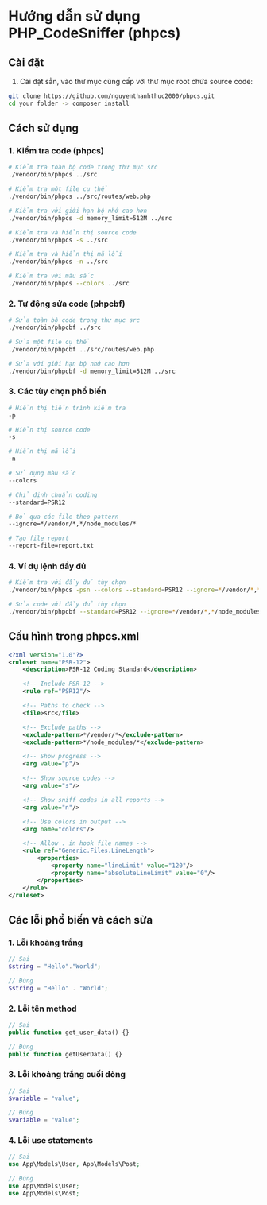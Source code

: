 # Hướng dẫn sử dụng PHP_CodeSniffer (phpcs)

## Cài đặt
1. Cài đặt sẳn, vào thư mục cùng cấp với thư mục root chứa source code:
```bash
git clone https://github.com/nguyenthanhthuc2000/phpcs.git
cd your folder -> composer install
```

## Cách sử dụng

### 1. Kiểm tra code (phpcs)
```bash
# Kiểm tra toàn bộ code trong thư mục src
./vendor/bin/phpcs ../src

# Kiểm tra một file cụ thể
./vendor/bin/phpcs ../src/routes/web.php

# Kiểm tra với giới hạn bộ nhớ cao hơn
./vendor/bin/phpcs -d memory_limit=512M ../src

# Kiểm tra và hiển thị source code
./vendor/bin/phpcs -s ../src

# Kiểm tra và hiển thị mã lỗi
./vendor/bin/phpcs -n ../src

# Kiểm tra với màu sắc
./vendor/bin/phpcs --colors ../src
```

### 2. Tự động sửa code (phpcbf)
```bash
# Sửa toàn bộ code trong thư mục src
./vendor/bin/phpcbf ../src

# Sửa một file cụ thể
./vendor/bin/phpcbf ../src/routes/web.php

# Sửa với giới hạn bộ nhớ cao hơn
./vendor/bin/phpcbf -d memory_limit=512M ../src
```

### 3. Các tùy chọn phổ biến
```bash
# Hiển thị tiến trình kiểm tra
-p

# Hiển thị source code
-s

# Hiển thị mã lỗi
-n

# Sử dụng màu sắc
--colors

# Chỉ định chuẩn coding
--standard=PSR12

# Bỏ qua các file theo pattern
--ignore=*/vendor/*,*/node_modules/*

# Tạo file report
--report-file=report.txt
```

### 4. Ví dụ lệnh đầy đủ
```bash
# Kiểm tra với đầy đủ tùy chọn
./vendor/bin/phpcs -psn --colors --standard=PSR12 --ignore=*/vendor/*,*/node_modules/* ../src

# Sửa code với đầy đủ tùy chọn
./vendor/bin/phpcbf --standard=PSR12 --ignore=*/vendor/*,*/node_modules/* ../src
```

## Cấu hình trong phpcs.xml
```xml
<?xml version="1.0"?>
<ruleset name="PSR-12">
    <description>PSR-12 Coding Standard</description>

    <!-- Include PSR-12 -->
    <rule ref="PSR12"/>

    <!-- Paths to check -->
    <file>src</file>

    <!-- Exclude paths -->
    <exclude-pattern>*/vendor/*</exclude-pattern>
    <exclude-pattern>*/node_modules/*</exclude-pattern>

    <!-- Show progress -->
    <arg value="p"/>

    <!-- Show source codes -->
    <arg value="s"/>

    <!-- Show sniff codes in all reports -->
    <arg value="n"/>

    <!-- Use colors in output -->
    <arg name="colors"/>

    <!-- Allow . in hook file names -->
    <rule ref="Generic.Files.LineLength">
        <properties>
            <property name="lineLimit" value="120"/>
            <property name="absoluteLineLimit" value="0"/>
        </properties>
    </rule>
</ruleset>
```

## Các lỗi phổ biến và cách sửa

### 1. Lỗi khoảng trắng
```php
// Sai
$string = "Hello"."World";

// Đúng
$string = "Hello" . "World";
```

### 2. Lỗi tên method
```php
// Sai
public function get_user_data() {}

// Đúng
public function getUserData() {}
```

### 3. Lỗi khoảng trắng cuối dòng
```php
// Sai
$variable = "value";    

// Đúng
$variable = "value";
```

### 4. Lỗi use statements
```php
// Sai
use App\Models\User, App\Models\Post;

// Đúng
use App\Models\User;
use App\Models\Post;
```
